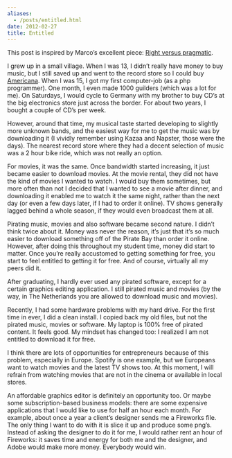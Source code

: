 ```yaml
---
aliases:
  - /posts/entitled.html
date: 2012-02-27
title: Entitled
---
```


This post is inspired by Marco’s excellent piece: [Right versus
pragmatic](http://www.marco.org/2012/02/25/right-vs-pragmatic).&#10;

I grew up in a small village. When I was 13, I didn’t really have money to buy
music, but I still saved up and went to the record store so I could buy
[Americana](http://en.wikipedia.org/wiki/Americana_\(The_Offspring_album\)).
When I was 15, I got my first computer-job (as a php programmer). One month, I
even made 1000 guilders (which was a lot for me). On Saturdays, I would cycle to
Germany with my brother to buy CD’s at the big electronics store just across the
border. For about two years, I bought a couple of CD’s per week.&#10;

However, around that time, my musical taste started developing to slightly more
unknown bands, and the easiest way for me to get the music was by downloading it
(I vividly remember using Kazaa and Napster, those were the days). The nearest
record store where they had a decent selection of music was a 2 hour bike ride,
which was not really an option.&#10;

For movies, it was the same. Once bandwidth started increasing, it just became
easier to download movies. At the movie rental, they did not have the kind of
movies I wanted to watch. I would buy them sometimes, but more often than not I
decided that I wanted to see a movie after dinner, and downloading it enabled me
to watch it the same night, rather than the next day (or even a few days later,
if I had to order it online). TV shows generally lagged behind a whole season,
if they would even broadcast them at all.&#10;

Pirating music, movies and also software became second nature. I didn’t think
twice about it. Money was never the reason, it’s just that it’s so much easier
to download something off of the Pirate Bay than order it online. However, after
doing this throughout my student time, money did start to matter. Once you’re
really accustomed to getting something for free, you start to feel entitled to
getting it for free. And of course, virtually all my peers did it.&#10;

After graduating, I hardly ever used any pirated software, except for a certain
graphics editing application. I still pirated music and movies (by the way, in
The Netherlands you are allowed to download music and movies).&#10;

Recently, I had some hardware problems with my hard drive. For the first time in
ever, I did a clean install. I copied back my old files, but not the pirated
music, movies or software. My laptop is 100% free of pirated content. It feels
good. My mindset has changed too: I realized I am not entitled to download it
for free.&#10;

I think there are lots of opportunities for entrepreneurs because of this
problem, especially in Europe. Spotify is one example, but we Europeans want to
watch movies and the latest TV shows too. At this moment, I will refrain from
watching movies that are not in the cinema or available in local stores.&#10;

An affordable graphics editor is definitely an opportunity too. Or maybe some
subscription-based business models: there are some expensive applications that I
would like to use for half an hour each month. For example, about once a year a
client’s designer sends me a Fireworks file. The only thing I want to do with it
is slice it up and produce some png’s. Instead of asking the designer to do it
for me, I would rather rent an hour of Fireworks: it saves time and energy for
both me and the designer, and Adobe would make more money. Everybody would
win.&#10;
